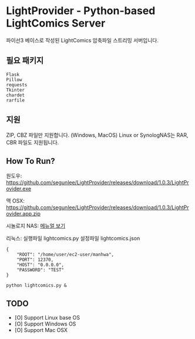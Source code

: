 # LightProvider - Python-based LightComics Server
파이선3 베이스로 작성된 LightComics 압축파일 스트리밍 서버입니다.




## 필요 패키지
```
Flask
Pillow
requests
Tkinter
chardet
rarfile
```



## 지원

ZIP, CBZ 파일만 지원합니다. (Windows, MacOS)
Linux or SynologNAS는 RAR, CBR 파일도 지원됩니다.




## How To Run?

원도우: https://github.com/segunlee/LightProvider/releases/download/1.0.3/LightProvider.exe

맥 OSX: https://github.com/segunlee/LightProvider/releases/download/1.0.3/LightProvider.app.zip

시놀로지 NAS: [메뉴얼 보기](/howtosetupindocker.md)

리눅스:
실행파일 lightcomics.py
설정파일 lightcomics.json

```
{
    "ROOT": "/home/user/ec2-user/manhwa",
    "PORT": 12370,
    "HOST": "0.0.0.0",
    "PASSWORD": "TEST"
}
```

```
python lightcomics.py &
```



## TODO

- [O] Support Linux base OS 
- [O] Support Windows OS
- [O] Support Mac OSX
